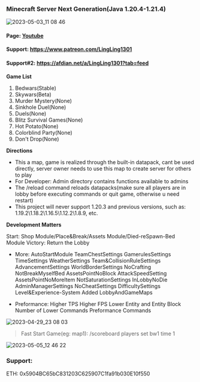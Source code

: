 ### Minecraft Server Next Generation(Java 1.20.4-1.21.4)

![2023-05-03_11 08 46](https://user-images.githubusercontent.com/65935235/235826804-8f719e9d-361b-4ca7-82a5-b266598437b0.png)

#### Page: [Youtube](https://www.youtube.com/@lingling1301)
#### Support: https://www.patreon.com/LingLing1301
#### Support#2: https://afdian.net/a/LingLing1301?tab=feed

**Game List**
1. Bedwars(Stable)
2. Skywars(Beta)
3. Murder Mystery(None)
4. Sinkhole Duel(None)
5. Duels(None)
6. Blitz Survival Games(None)
7. Hot Potato(None)
8. Colorblind Party(None)
9. Don't Drop(None)

**Directions**
- This a map, game is realized through the built-in datapack, cant be used directly, server owner needs to use this map to create server for others to play
- For Developer: Admin directory contains functions available to admins
- The /reload command reloads datapacks(make sure all players are in lobby before executing commands or quit game, otherwise u need restart)
- This project will never support 1.20.3 and previous versions, such as: 1.19.2\1.18.2\1.16.5\1.12.2\1.8.9, etc.

**Development Matters**

Start:
Shop Module/Place&Break/Assets Module/Died-reSpawn-Bed Module
Victory: Return the Lobby

- More:
AutoStartModule
TeamChestSettings
GamerulesSettings
TimeSettings
WeatherSettings
Team&CollisionRuleSettings
AdvancementSettings
WorldBorderSettings
NoCrafting
NotBreakMyselfBed
AssetsPointNoBlock
AttackSpeedSetting
AssetsPointNoMoreItem
NotSaturationSettings
InLobbyNoDie
AdminManagerSettings
NoCheatSettings
DifficultySettings
Level&Experience-System
Added LobbyAndGameMaps

- Preformance:
Higher TPS
Higher FPS
Lower Entity and Entity Block
Number of Lower Commands
Preformance Commands

![2023-04-29_23 08 03](https://user-images.githubusercontent.com/65935235/235310518-758914ab-5888-491d-8ff8-44cc215a649f.png)

> Fast Start Game(eg: map1):
> /scoreboard players set bw1 time 1

![2023-05-05_12 46 22](https://user-images.githubusercontent.com/65935235/236385069-b294f8e1-c23c-4a09-a550-81a64cd9b9b0.png)

### Support:

ETH: 0x5904BC65bC831203C625907C1fa91b030E10f550
